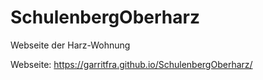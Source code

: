 # SchulenbergOberharz
Webseite der Harz-Wohnung

Webseite: https://garritfra.github.io/SchulenbergOberharz/
